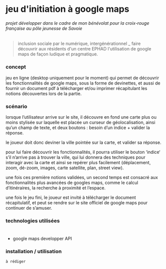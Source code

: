 # jeu d'initiation à google maps
###### projet développer dans le cadre de mon bénévolat pour la croix-rouge française au pôle jeunesse de Savoie




> inclusion sociale par le numérique, intergénérationnel
> _
> faire découvrir aux résidents d'un centre EPHAD l'utilisation de google maps de façon ludique et pragmatique.




### concept
jeu en ligne (desktop uniquement pour le moment) qui permet de découvrir les fonctionnalités de google maps, sous la forme de devinettes, et aussi de fournir un document pdf à télécharger et/ou imprimer récapitulant les notions découvertes lors de la partie.




### scénario
lorsque l’utilisateur arrive sur le site, il découvre en fond une carte plus ou moins stylisée sur laquelle est placée un curseur de géolocalisation, ainsi qu’un champ de texte, et deux boutons : besoin d’un indice + valider la réponse.

le joueur doit donc deviner la ville pointée sur la carte, et valider sa réponse.

pour lui faire découvrir les fonctionnalités, il pourra utiliser le bouton ‘indice‘ s’il n’arrive pas à trouver la ville, qui lui donnera des techniques pour interagir avec la carte et ainsi se repérer plus facilement (déplacement, zoom, dé-zoom, images, carte satellite, plan, street view).

une fois ces première notions validées, un second temps est consacré aux fonctionnalités plus avancées de googles maps, comme le calcul d’itinéraires, la recherche à proximité et l’espace.

une fois le jeu fini, le joueur est invité à télécharger le document récapitulatif, et peut se rendre sur le site officiel de google maps pour continuer de s’amuser.




### technologies utilisées
#
- google maps developper API




### installation / utilisation


```
à rédiger
```
